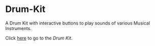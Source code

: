 # Drum-Kit

A Drum Kit with interactive buttons to play sounds of various Musical Instruments.

Click [here](https://kakuli-coder.github.io/Drum-Kit/) to go to the *Drum Kit*.
